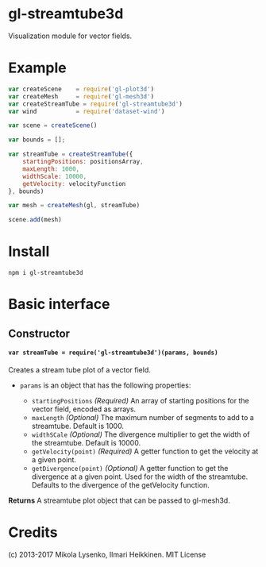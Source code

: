 gl-streamtube3d
=====================
Visualization module for vector fields.

# Example

```javascript
var createScene    = require('gl-plot3d')
var createMesh     = require('gl-mesh3d')
var createStreamTube = require('gl-streamtube3d')
var wind           = require('dataset-wind')

var scene = createScene()

var bounds = [];

var streamTube = createStreamTube({
    startingPositions: positionsArray,
    maxLength: 1000,
    widthScale: 10000,
    getVelocity: velocityFunction
}, bounds)

var mesh = createMesh(gl, streamTube)

scene.add(mesh)
```


# Install

```
npm i gl-streamtube3d
```
    
# Basic interface

## Constructor

#### `var streamTube = require('gl-streamtube3d')(params, bounds)`
Creates a stream tube plot of a vector field.

* `params` is an object that has the following properties:

    + `startingPositions` *(Required)* An array of starting positions for the vector field, encoded as arrays.
    + `maxLength` *(Optional)* The maximum number of segments to add to a streamtube. Default is 1000.
    + `widthSCale` *(Optional)* The divergence multiplier to get the width of the streamtube. Default is 10000.
    + `getVelocity(point)` *(Required)* A getter function to get the velocity at a given point.
    + `getDivergence(point)` *(Optional)* A getter function to get the divergence at a given point. Used for the width of the streamtube. Defaults to the divergence of the getVelocity function.

**Returns** A streamtube plot object that can be passed to gl-mesh3d.

# Credits
(c) 2013-2017 Mikola Lysenko, Ilmari Heikkinen. MIT License
